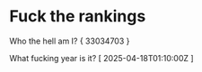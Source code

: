# Fuck the rankings

Who the hell am I?
{ 33034703 }

What fucking year is it?
[ 2025-04-18T01:10:00Z ]

